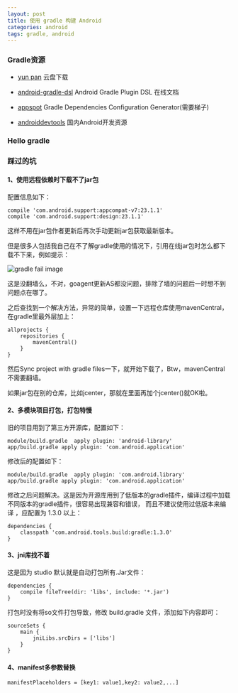 ```yaml
---
layout: post
title: 使用 gradle 构建 Android
categories: android
tags: gradle, android
---
```


### Gradle资源

* [yun pan](http://yun.baidu.com/s/1skv1JZn) 云盘下载

* [android-gradle-dsl](http://google.github.io/android-gradle-dsl/) Android Gradle Plugin DSL 在线文档 

* [appspot](http://gradleplease.appspot.com/) Gradle Dependencies Configuration Generator(需要梯子)

* [androiddevtools](http://www.androiddevtools.cn/#gradle) 国内Android开发资源

<!--more-->

### Hello gradle


### 踩过的坑

#### 1、使用远程依赖时下载不了jar包
	
配置信息如下：

	compile 'com.android.support:appcompat-v7:23.1.1'
	compile 'com.android.support:design:23.1.1'

这样不用在jar包作者更新后再次手动更新jar包获取最新版本。

但是很多人包括我自己在不了解gradle使用的情况下，引用在线jar包时怎么都下载不下来，例如提示：

![gradle fail image](/img/build-application-with-gradle-1.png)

这是没翻墙么，不对，goagent更新AS都没问题，排除了墙的问题后一时想不到问题点在哪了。

之后查找到一个解决方法，异常的简单，设置一下远程仓库使用mavenCentral，在gradle里最外层加上：

	allprojects {  
	    repositories {  
	        mavenCentral()  
	    }  
	} 

然后Sync project with gradle files一下，就开始下载了，Btw，mavenCentral不需要翻墙。

如果jar包在别的仓库，比如jcenter，那就在里面再加个jcenter()就OK啦。

#### 2、多模块项目打包，打包特慢 
	
旧的项目用到了第三方开源库，配置如下：

	module/build.gradle  apply plugin: 'android-library'
	app/build.gradle apply plugin: 'com.android.application'

修改后的配置如下：

	module/build.gradle  apply plugin: 'com.android.library'
	app/build.gradle apply plugin: 'com.android.application'

修改之后问题解决。这是因为开源库用到了低版本的gradle插件，编译过程中加载不同版本的gradle插件，很容易出现兼容和错误，
而且不建议使用过低版本来编译 ，应配置为 1.3.0 以上：


	dependencies {
		classpath 'com.android.tools.build:gradle:1.3.0'
	}

#### 3、jni库找不着

这是因为 studio 默认就是自动打包所有.Jar文件：

	dependencies {
	    compile fileTree(dir: 'libs', include: '*.jar')
	}

打包时没有将so文件打包导致，修改 build.gradle 文件，添加如下内容即可：
	
	sourceSets {
	    main {
	        jniLibs.srcDirs = ['libs']
	    }
	}

#### 4、manifest多参数替换

	manifestPlaceholders = [key1: value1,key2: value2,...]





